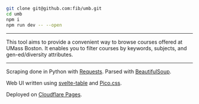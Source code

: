 ```bash
git clone git@github.com:fib/umb.git
cd umb
npm i
npm run dev -- --open
```

----

This tool aims to provide a convenient way to browse courses offered at UMass Boston. It enables you to filter courses by keywords, subjects, and gen-ed/diversity attributes.

----

Scraping done in Python with [Requests](https://requests.readthedocs.io/en/latest/). Parsed with [BeautifulSoup](https://www.crummy.com/software/BeautifulSoup/bs4/doc/).

Web UI written using [svelte-table](https://github.com/dasDaniel/svelte-table) and [Pico.css](https://picocss.com/).

Deployed on [Cloudflare Pages](https://pages.dev).
